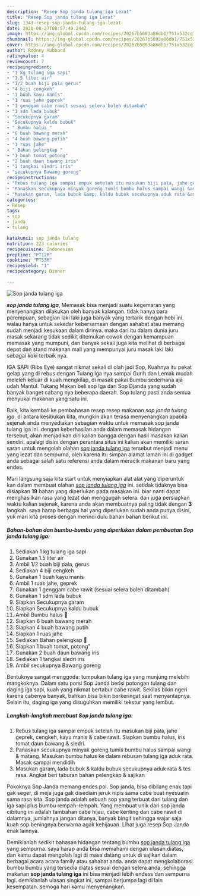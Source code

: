 ```yaml
---
description: "Resep Sop janda tulang iga Lezat"
title: "Resep Sop janda tulang iga Lezat"
slug: 1343-resep-sop-janda-tulang-iga-lezat
date: 2020-08-27T08:57:49.244Z
image: https://img-global.cpcdn.com/recipes/20267b5083a86db1/751x532cq70/sop-janda-tulang-iga-foto-resep-utama.jpg
thumbnail: https://img-global.cpcdn.com/recipes/20267b5083a86db1/751x532cq70/sop-janda-tulang-iga-foto-resep-utama.jpg
cover: https://img-global.cpcdn.com/recipes/20267b5083a86db1/751x532cq70/sop-janda-tulang-iga-foto-resep-utama.jpg
author: Rodney Hubbard
ratingvalue: 4
reviewcount: 7
recipeingredient:
- "1 kg tulang iga sapi"
- "1.5 liter air"
- "1/2 buah biji pala gerus"
- "4 biji cengkeh"
- "1 buah kayu manis"
- "1 ruas jahe geprek"
- "1 genggam cabe rawit sesuai selera boleh ditambah"
- "1 sdm lada bubuk"
- "Secukupnya garam"
- "Secukupnya kaldu bubuk"
- " Bumbu halus "
- "6 buah bawang merah"
- "4 buah bawang putih"
- "1 ruas jahe"
- " Bahan pelengkap "
- "1 buah tomat potong"
- "2 buah daun bawang iris"
- "1 tangkai sledri iris"
- "secukupnya Bawang goreng"
recipeinstructions:
- "Rebus tulang iga sampai empuk setelah itu masukan biji pala, jahe geprek, cengkeh, kayu manis &amp; cabe rawit. Siapkan bumbu halus, iris tomat daun bawang &amp; sledri."
- "Panaskan secukupnya minyak goreng tumis bumbu halus sampai wangi &amp; matang. Masukan bumbu halus ke dalam rebusan tulang iga aduk rata. Masak sampai mendidih"
- "Masukan garam, lada bubuk &amp; kaldu bubuk secukupnya aduk rata &amp; tes rasa. Angkat beri taburan bahan pelengkap &amp; sajikan"
categories:
- Resep
tags:
- sop
- janda
- tulang

katakunci: sop janda tulang 
nutrition: 223 calories
recipecuisine: Indonesian
preptime: "PT12M"
cooktime: "PT53M"
recipeyield: "1"
recipecategory: Dinner

---
```



![Sop janda tulang iga](https://img-global.cpcdn.com/recipes/20267b5083a86db1/751x532cq70/sop-janda-tulang-iga-foto-resep-utama.jpg)

<b><i>sop janda tulang iga</i></b>, Memasak bisa menjadi suatu kegemaran yang menyenangkan dilakukan oleh banyak kalangan. tidak hanya para perempuan, sebagian laki laki juga banyak yang tertarik dengan hobi ini. walau hanya untuk sekedar kebersamaan dengan sahabat atau memang sudah menjadi kesukaan dalam dirinya. maka dari itu dalam dunia juru masak sekarang tidak sedikit ditemukan cowok dengan kemampuan memasak yang mumpuni, dan banyak sekali juga kita melihat di berbagai depot dan stand makanan mall yang mempunyai juru masak laki laki sebagai koki terbaik nya.

IGA SAPI (Ribs Eye) sangat nikmat sekali di olah jadi Sop, Kuahnya itu pekat gelap yang di rebus dengan Tulang Iga nya sampai Gurih dan Lemak mudah meleleh keluar di kuah mengkilap, di masak pakai Bumbu sederhana aja udah Mantul. Tukang Makan beli sop Iga dari Sop Djanda yang sudah banyak banget cabang nya beberapa daerah. Sop tulang pasti anda semua menyukai makanan yang satu ini.

Baik, kita kembali ke pembahasan resep resep makanan <i>sop janda tulang iga</i>. di antara kesibukan kita, mungkin akan terasa menyenangkan apabila sejenak anda menyediakan sebagian waktu untuk memasak sop janda tulang iga ini. dengan keberhasilan anda dalam memasak hidangan tersebut, akan menjadikan diri kalian bangga dengan hasil masakan kalian sendiri. apalagi disini dengan perantara situs ini kalian akan memiliki saran saran untuk mengolah olahan <u>sop janda tulang iga</u> tersebut menjadi menu yang lezat dan sempurna, oleh karena itu simpan alamat laman ini di gadget anda sebagai salah satu referensi anda dalam meracik makanan baru yang endes.


Mari langsung saja kita start untuk menyiapkan alat alat yang diperuntuk kan dalam membuat olahan <u><i>sop janda tulang iga</i></u> ini. setidak tidaknya bisa disiapkan <b>19</b> bahan yang diperlukan pada masakan ini. biar nanti dapat menghasilkan rasa yang lezat dan menggugah selera. dan juga persiapkan waktu kalian sejenak, karena anda akan membuatnya paling tidak dengan <b>3</b> langkah. saya harap berbagai hal yang diperlukan sudah anda punya disini, yuk mari kita proses dengan merinci dulu bahan bahan berikut ini.

<!--inarticleads1-->

##### Bahan-bahan dan bumbu-bumbu yang diperlukan dalam pembuatan Sop janda tulang iga:

1. Sediakan 1 kg tulang iga sapi
1. Gunakan 1.5 liter air
1. Ambil 1/2 buah biji pala, gerus
1. Sediakan 4 biji cengkeh
1. Gunakan 1 buah kayu manis
1. Ambil 1 ruas jahe, geprek
1. Gunakan 1 genggam cabe rawit (sesuai selera boleh ditambah)
1. Gunakan 1 sdm lada bubuk
1. Siapkan Secukupnya garam
1. Siapkan Secukupnya kaldu bubuk
1. Ambil  Bumbu halus 🌼
1. Siapkan 6 buah bawang merah
1. Siapkan 4 buah bawang putih
1. Siapkan 1 ruas jahe
1. Sediakan  Bahan pelengkap 🌼
1. Siapkan 1 buah tomat, potong&#34;
1. Gunakan 2 buah daun bawang iris
1. Sediakan 1 tangkai sledri iris
1. Ambil secukupnya Bawang goreng


Bentuknya sangat menggoda: tumpukan tulang iga yang munjung melebihi mangkoknya. Dalam satu porsi Sop Janda berisi potongan tulang dan daging iga sapi, kuah yang nikmat bertabur cabe rawit. Sekilas bikin ngeri karena cabenya banyak, bahkan bisa bikin berkeringat saat menyantapnya. Selain itu, daging iga yang disuguhkan memiliki tekstur yang lembut. 

<!--inarticleads2-->

##### Langkah-langkah membuat Sop janda tulang iga:

1. Rebus tulang iga sampai empuk setelah itu masukan biji pala, jahe geprek, cengkeh, kayu manis &amp; cabe rawit. Siapkan bumbu halus, iris tomat daun bawang &amp; sledri.
1. Panaskan secukupnya minyak goreng tumis bumbu halus sampai wangi &amp; matang. Masukan bumbu halus ke dalam rebusan tulang iga aduk rata. Masak sampai mendidih
1. Masukan garam, lada bubuk &amp; kaldu bubuk secukupnya aduk rata &amp; tes rasa. Angkat beri taburan bahan pelengkap &amp; sajikan


Pokoknya Sop Janda memang endes pol. Sop janda, bisa dibilang enak tapi gak seger, di meja juga gak disediain jeruk nipis sama cabe buat nyesuaiin sama rasa kita. Sop janda adalah sebuah sop yang terbuat dari tulang dan iga sapi plus bumbu rempah-rempah. Yang membuat unik dari sop janda cibitung ini adalah tambahan cabe hijau, cabe keriting dan cabe rawit di dalamnya, jumlahnya jangan ditanya, banyak bingit sehingga wajar saja kuah sop beningnya berwarna agak kehijauan. Lihat juga resep Sop Janda enak lainnya. 

Demikianlah sedikit bahasan hidangan tentang bumbu <u>sop janda tulang iga</u> yang sempurna. saya harap anda bisa memahami dengan ulasan diatas, dan kamu dapat mengolah lagi di masa datang untuk di sajikan dalam berbagai acara acara family atau sahabat anda. anda dapat mengkolaborasi bumbu bumbu yang tersedia diatas sesuai dengan selera anda, sehingga makanan <b>sop janda tulang iga</b> ini bisa menjadi lebih endess dan sempurna lagi. demikianlah ulasan singkat ini, sampai berjumpa lagi di lain kesempatan. semoga hari kamu menyenangkan.
